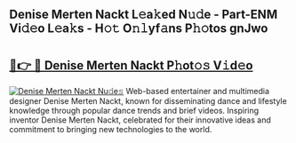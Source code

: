 ## Denise Merten Nackt L𝚎a𝚔ed N𝚞𝚍e - Part-ENM Vi𝚍𝚎o L𝚎a𝚔s - H𝚘𝚝 O𝚗𝚕yf𝚊ns P𝚑𝚘tos gnJwo

# <h2><a href="http://kfdn9h.oniu.top/?m=Denise+Merten+Nackt">🔗👉 🔴 Denise Merten Nackt P𝚑ot𝚘𝚜 V𝚒d𝚎o</a></h2>

[![Denise Merten Nackt Nu𝚍e𝚜](https://i.imgur.com/0qMVB7G.gif)](http://kfdn9h.oniu.top/?m=Denise+Merten+Nackt)
Web-based entertainer and multimedia designer Denise Merten Nackt, known for disseminating dance and lifestyle knowledge through popular dance trends and brief videos. Inspiring inventor Denise Merten Nackt, celebrated for their innovative ideas and commitment to bringing new technologies to the world.  
